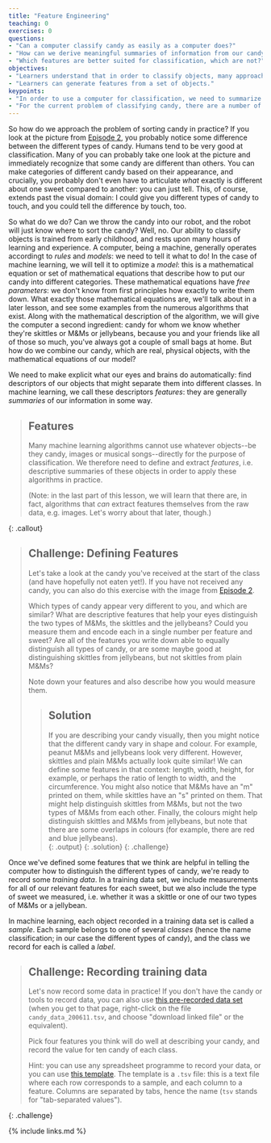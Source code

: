 ```yaml
---
title: "Feature Engineering"
teaching: 0
exercises: 0
questions:
- "Can a computer classify candy as easily as a computer does?"
- "How can we derive meaningful summaries of information from our candy to use in classification?"
- "Which features are better suited for classification, which are not?"
objectives:
- "Learners understand that in order to classify objects, many approaches require well-structured information."
- "Learners can generate features from a set of objects."
keypoints:
- "In order to use a computer for classification, we need to summarize the information our eyes see into a few meaningful numbers that the computer can parse."
- "For the current problem of classifying candy, there are a number of features related to the appearance that may be useful."
---
```


So how do we approach the problem of sorting candy in practice? If you look at the picture from [Episode 2](ep2), you probably notice some difference between the different types of candy. Humans tend to be very good at classification. Many of you can probably take one look at the picture and immediately recognize that some candy are different than others. You can make categories of different candy based on their appearance, and crucially, you probably don't even have to articulate *what* exactly is different about one sweet compared to another: you can just tell. This, of course, extends past the visual domain: I could give you different types of candy to touch, and you could tell the difference by touch, too.

So what do we do? Can we throw the candy into our robot, and the robot will just know where to sort the candy? 
Well, no. Our ability to classify objects is trained from early childhood, and rests upon many hours of learning and experience. 
A computer, being a machine, generally operates accordingt to *rules* and *models*: we need to tell it what to do!
In the case of machine learning, we will tell it to optimize a *model*: this is a mathematical equation or set of 
mathematical equations that describe how to put our candy into different categories. These mathematical equations 
have *free parameters*: we don't know from first principles how exactly to write them down. What exactly those mathematical 
equations are, we'll talk about in a later lesson, and see some examples from the numerous algorithms that exist. Along with the 
mathematical description of the algorithm, we will give the 
computer a second ingredient: candy for whom we know whether they're skittles or M&Ms or jellybeans, because you and 
your friends like all of those so much, you've always got a couple of small bags at home. But how do we combine our candy, 
which are real, physical objects, with the mathematical equations of our model?

We need to make explicit what our eyes and brains do automatically: find descriptors of our objects that might separate them 
into different classes. In machine learning, we call these descriptors *features*: they are generally _summaries_ of our information 
in some way. 

> ## Features
>
> Many machine learning algorithms cannot use whatever objects--be they candy, images or musical songs--directly for the 
> purpose of classification. We therefore need to define and extract *features*, i.e. descriptive summaries of these objects 
> in order to apply these algorithms in practice.  
>
> (Note: in the last part of this lesson, we will learn that there are, in fact, algorithms that _can_ extract features 
> themselves from the raw data, e.g. images. Let's worry about that later, though.)
>  
{: .callout}

> ## Challenge: Defining Features
>
> Let's take a look at the candy you've received at the start of the class (and have hopefully not eaten yet!).
> If you have not received any candy, you can also do this exercise with the image from [Episode 2](ep2). 
>
> Which types of candy appear very different to you, and which are similar? 
> What are descriptive features that help your eyes distinguish the two types of M&Ms, the skittles and the jellybeans?
> Could you measure them and encode each in a single number per feature and sweet? Are all of the features you write 
> down able to equally distinguish all types of candy, or are some maybe good at distinguishing skittles from jellybeans, 
> but not skittles from plain M&Ms? 
>
> Note down your features and also describe how you would measure them.
>
> > ## Solution
> > 
> > If you are describing your candy visually, then you might notice that the different candy vary in shape and 
> > colour. For example, peanut M&Ms and jellybeans look very different. However, skittles and plain M&Ms actually look 
> > quite similar! We can define some features in that context: length, width, height, for example, or perhaps the ratio of 
> > length to width, and the circumference. You might also notice that M&Ms have an "m" printed on them, while skittles 
> > have an "s" printed on them. That might help distinguish skittles from M&Ms, but not the two types of M&Ms from each 
> > other. Finally, the colours might help distinguish skittles and M&Ms from jellybeans, but note that there are some 
> > overlaps in colours (for example, there are red and blue jellybeans).   
> > {: .output}
> {: .solution}
{: .challenge}

Once we've defined some features that we think are helpful in telling the computer how to distinguish the different 
types of candy, we're ready to record some _training data_. In a training data set, we include measurements for 
all of our relevant features for each sweet, but we also include the type of sweet we measured, i.e. whether it was a 
skittle or one of our two types of M&Ms or a jellybean. 

In machine learning, each object recorded in a training data set is called a *sample*. Each sample belongs to one of 
several *classes* (hence the name classification; in our case the different types of candy), and the class we record 
for each is called a *label*.   

> ## Challenge: Recording training data
> 
> Let's now record some data in practice! If you don't have the candy or tools to record data, you can also 
> use [this pre-recorded data set](candy_data) (when you get to that page, right-click on the file `candy_data_200611.tsv`, 
> and choose "download linked file" or the equivalent).
>
> Pick four features you think will do well at describing your candy, and record the value for ten candy of 
> each class. 
>
> Hint: you can use any spreadsheet programme to record your data, or you can use [this template](candy_template). 
> The template is a `.tsv` file: this is a text file where each row corresponds to a sample, and each column 
> to a feature. Columns are separated by tabs, hence the name (`tsv` stands for "tab-separated values").
>
{: .challenge}



[ep2]: https://huppenkothen.org/machine-learning-tutorial/02-ProblemSetUp/index.html
[candy_data]: https://github.com/dhuppenkothen/machine-learning-tutorial/tree/gh-pages/data 
[candy_template]: https://github.com/AstroHackWeek/AstroHackWeek2018/tree/master/day3_machine_learning


{% include links.md %}
